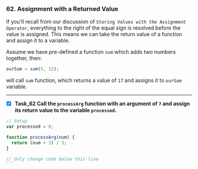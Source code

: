 ### 62. Assignment with a Returned Value

If you'll recall from our discussion of `Storing Values with the Assignment Operator`, everything to the right of the equal sign is resolved before the value is assigned. This means we can take the return value of a function and assign it to a variable.

Assume we have pre-defined a function `sum` which adds two numbers together, then:
```js
ourSum = sum(5, 12);

```
will call `sum` function, which returns a value of `17` and assigns it to `ourSum` variable.
**********************************************

- [x] **Task_62 Call the `processArg` function with an argument of `7` and assign its return value to the variable `processed`.**

````js
// Setup
var processed = 0;

function processArg(num) {
  return (num + 3) / 5;
}

// Only change code below this line
```
